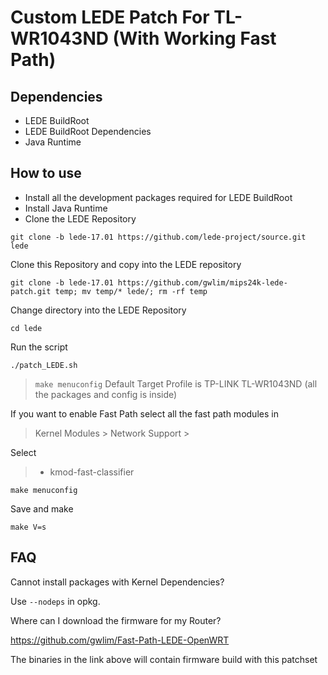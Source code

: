 Custom LEDE Patch For TL-WR1043ND (With Working Fast Path)
==========================================================

Dependencies
------------

* LEDE BuildRoot
* LEDE BuildRoot Dependencies
* Java Runtime

How to use
----------

* Install all the development packages required for LEDE BuildRoot
* Install Java Runtime
* Clone the LEDE Repository

```shell
git clone -b lede-17.01 https://github.com/lede-project/source.git lede
```

Clone this Repository and copy into the LEDE repository

```shell
git clone -b lede-17.01 https://github.com/gwlim/mips24k-lede-patch.git temp; mv temp/* lede/; rm -rf temp
```

Change directory into the LEDE Repository

```shell
cd lede
```

Run the script

```shell
./patch_LEDE.sh
```

> `make menuconfig` Default Target Profile is TP-LINK TL-WR1043ND (all the packages and config is inside)

If you want to enable Fast Path select all the fast path modules in

> Kernel Modules > Network Support > 

Select

> * kmod-fast-classifier

```shell
make menuconfig
```

Save and make

```shell
make V=s
```

FAQ
---

Cannot install packages with Kernel Dependencies?

Use `--nodeps` in opkg.


Where can I download the firmware for my Router?

https://github.com/gwlim/Fast-Path-LEDE-OpenWRT

The binaries in the link above will contain firmware build with this patchset
